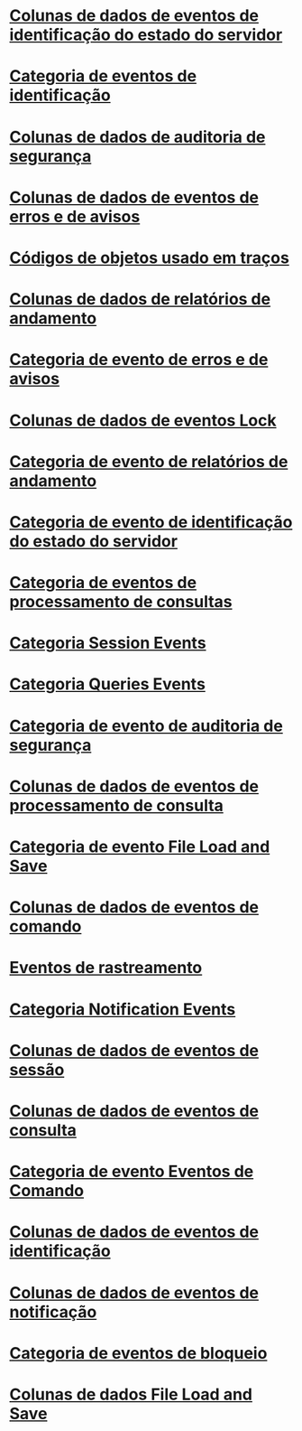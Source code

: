# [Colunas de dados de eventos de identificação do estado do servidor](discover-server-state-events-data-columns.md)
# [Categoria de eventos de identificação](discover-events-event-category.md)
# [Colunas de dados de auditoria de segurança](security-audit-data-columns.md)
# [Colunas de dados de eventos de erros e de avisos](errors-and-warnings-events-data-columns.md)
# [Códigos de objetos usado em traços](analysis-services-object-type-codes-used-in-traces.md)
# [Colunas de dados de relatórios de andamento](progress-reports-data-columns.md)
# [Categoria de evento de erros e de avisos](errors-and-warnings-event-category.md)
# [Colunas de dados de eventos Lock](lock-events-data-columns.md)
# [Categoria de evento de relatórios de andamento](progress-reports-event-category.md)
# [Categoria de evento de identificação do estado do servidor](discover-server-state-event-category.md)
# [Categoria de eventos de processamento de consultas](query-processing-events-category.md)
# [Categoria Session Events](session-events-event-category.md)
# [Categoria Queries Events](queries-events-category.md)
# [Categoria de evento de auditoria de segurança](security-audit-event-category.md)
# [Colunas de dados de eventos de processamento de consulta](query-processing-events-data-columns.md)
# [Categoria de evento File Load and Save](file-load-and-save-event-category.md)
# [Colunas de dados de eventos de comando](command-events-data-columns.md)
# [Eventos de rastreamento](analysis-services-trace-events.md)
# [Categoria Notification Events](notification-events-event-category.md)
# [Colunas de dados de eventos de sessão](session-events-data-columns.md)
# [Colunas de dados de eventos de consulta](queries-events-data-columns.md)
# [Categoria de evento Eventos de Comando](command-events-event-category.md)
# [Colunas de dados de eventos de identificação](discover-events-data-columns.md)
# [Colunas de dados de eventos de notificação](notification-events-data-columns.md)
# [Categoria de eventos de bloqueio](lock-events-category.md)
# [Colunas de dados File Load and Save](file-load-and-save-data-columns.md)
